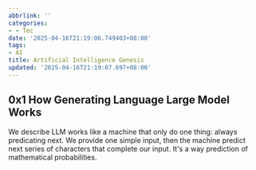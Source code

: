 ```yaml
---
abbrlink: ''
categories:
- - Tec
date: '2025-04-16T21:19:06.749403+08:00'
tags:
- AI
title: Artificial Intelligence Genesis
updated: '2025-04-16T21:19:07.697+08:00'
---
```

## 0x1 How Generating Language Large Model Works

We describe LLM works like a machine that only do one thing: always predicating next. We provide one simple input, then the machine predict next series of characters that complete our input. It's a way prediction of mathematical probabilities.

